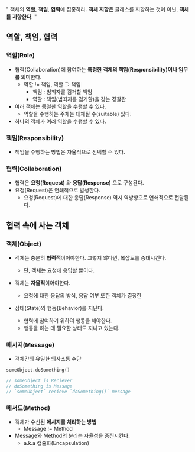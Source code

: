 " 객체의 **역할**, **책임**, **협력**에 집중하라. **객체 지향은** 클래스를 지향하는 것이 아닌, **객체를 지향한다.** "



## 역할, 책임, 협력

### 역할(Role)

- 협력(Collaboration)에 참여하는 **특정한 객체의 책임(Responsibility)이나 임무를 의미**한다.
  - 역할 != 책임, 역할 ⊃ 책임
    - 책임 : 범죄자를 검거할 책임
    - 역할 : 책임(범죄자를 검거할)을 갖는 경찰관
- 여러 객체는 동일한 역할을 수행할 수 있다. 
  - 역할을 수행하는 주체는 대체될 수(suitable) 있다.
- 하나의 객체가 여러 역할을 수행할 수 있다.

### 책임(Responsibility)

- 책임을 수행하는 방법은 자율적으로 선택할 수 있다.

### 협력(Collaboration)

- 협력은 **요청(Request)** 와 **응답(Response)** 으로 구성된다.
- 요청(Request)은 연쇄적으로 발생한다.
  - 요청(Request)에 대한 응답(Response) 역시 역방향으로 연쇄적으로 전달된다.

## 협력 속에 사는 객체

### 객체(Object)

- 객체는 충분히 **협력적**이어야한다. 그렇지 않다면, 복잡도를 증대시킨다.

  - 단, 객체는 요청에 응답할 뿐이다.
- 객체는 **자율적**이어야한다.
    - 요청에 대한 응답의 방식, 응답 여부 또한 객체가 결정한
- 상태(State)와 행동(Behavior)를 지닌다.
    - 협력에 참여하기 위하여 행동을 해야한다.
    - 행동을 하는 데 필요한 상태도 지니고 있는다.

### 메시지(Message)

- 객체간의 유일한 의사소통 수단

```swift
someObject.doSomething()

// someObject is Reciever
// doSomething is Message
// `someObject` recieve `doSomething()` message
```

### 메서드(Method)

- 객체가 수신된 **메시지를 처리하는 방법**
  - Message != Method
- Message와 Method의 분리는 자율성을 증진시킨다.
  - a.k.a 캡슐화(Encapsulation)

